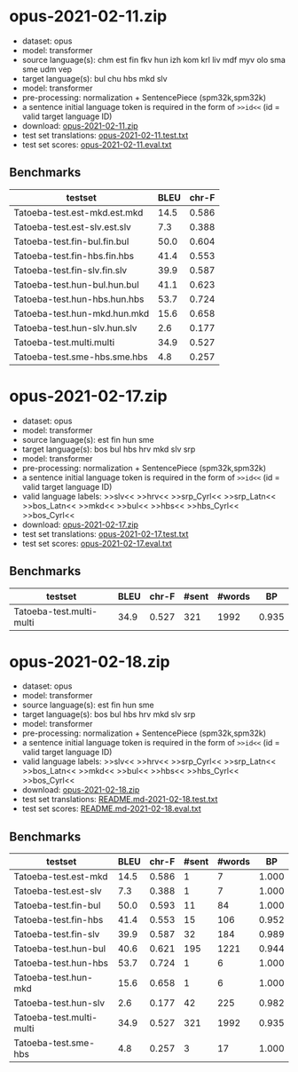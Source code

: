 # opus-2021-02-11.zip

* dataset: opus
* model: transformer
* source language(s): chm est fin fkv hun izh kom krl liv mdf myv olo sma sme udm vep
* target language(s): bul chu hbs mkd slv
* model: transformer
* pre-processing: normalization + SentencePiece (spm32k,spm32k)
* a sentence initial language token is required in the form of `>>id<<` (id = valid target language ID)
* download: [opus-2021-02-11.zip](https://object.pouta.csc.fi/Tatoeba-MT-models/fiu-zls/opus-2021-02-11.zip)
* test set translations: [opus-2021-02-11.test.txt](https://object.pouta.csc.fi/Tatoeba-MT-models/fiu-zls/opus-2021-02-11.test.txt)
* test set scores: [opus-2021-02-11.eval.txt](https://object.pouta.csc.fi/Tatoeba-MT-models/fiu-zls/opus-2021-02-11.eval.txt)

## Benchmarks

| testset               | BLEU  | chr-F |
|-----------------------|-------|-------|
| Tatoeba-test.est-mkd.est.mkd 	| 14.5 	| 0.586 |
| Tatoeba-test.est-slv.est.slv 	| 7.3 	| 0.388 |
| Tatoeba-test.fin-bul.fin.bul 	| 50.0 	| 0.604 |
| Tatoeba-test.fin-hbs.fin.hbs 	| 41.4 	| 0.553 |
| Tatoeba-test.fin-slv.fin.slv 	| 39.9 	| 0.587 |
| Tatoeba-test.hun-bul.hun.bul 	| 41.1 	| 0.623 |
| Tatoeba-test.hun-hbs.hun.hbs 	| 53.7 	| 0.724 |
| Tatoeba-test.hun-mkd.hun.mkd 	| 15.6 	| 0.658 |
| Tatoeba-test.hun-slv.hun.slv 	| 2.6 	| 0.177 |
| Tatoeba-test.multi.multi 	| 34.9 	| 0.527 |
| Tatoeba-test.sme-hbs.sme.hbs 	| 4.8 	| 0.257 |



# opus-2021-02-17.zip

* dataset: opus
* model: transformer
* source language(s): est fin hun sme
* target language(s): bos bul hbs hrv mkd slv srp
* model: transformer
* pre-processing: normalization + SentencePiece (spm32k,spm32k)
* a sentence initial language token is required in the form of `>>id<<` (id = valid target language ID)
* valid language labels: >>slv<< >>hrv<< >>srp_Cyrl<< >>srp_Latn<< >>bos_Latn<< >>mkd<< >>bul<< >>hbs<< >>hbs_Cyrl<< >>bos_Cyrl<<
* download: [opus-2021-02-17.zip](https://object.pouta.csc.fi/Tatoeba-MT-models/fiu-zls/opus-2021-02-17.zip)
* test set translations: [opus-2021-02-17.test.txt](https://object.pouta.csc.fi/Tatoeba-MT-models/fiu-zls/opus-2021-02-17.test.txt)
* test set scores: [opus-2021-02-17.eval.txt](https://object.pouta.csc.fi/Tatoeba-MT-models/fiu-zls/opus-2021-02-17.eval.txt)

## Benchmarks

| testset | BLEU  | chr-F | #sent | #words | BP |
|---------|-------|-------|-------|--------|----|
| Tatoeba-test.multi-multi 	| 34.9 	| 0.527 	| 321 	| 1992 	| 0.935 |



# opus-2021-02-18.zip

* dataset: opus
* model: transformer
* source language(s): est fin hun sme
* target language(s): bos bul hbs hrv mkd slv srp
* model: transformer
* pre-processing: normalization + SentencePiece (spm32k,spm32k)
* a sentence initial language token is required in the form of `>>id<<` (id = valid target language ID)
* valid language labels: >>slv<< >>hrv<< >>srp_Cyrl<< >>srp_Latn<< >>bos_Latn<< >>mkd<< >>bul<< >>hbs<< >>hbs_Cyrl<< >>bos_Cyrl<<
* download: [opus-2021-02-18.zip](https://object.pouta.csc.fi/Tatoeba-MT-models/fiu-zls/opus-2021-02-18.zip)
* test set translations: [README.md-2021-02-18.test.txt](https://object.pouta.csc.fi/Tatoeba-MT-models/fiu-zls/README.md-2021-02-18.test.txt)
* test set scores: [README.md-2021-02-18.eval.txt](https://object.pouta.csc.fi/Tatoeba-MT-models/fiu-zls/README.md-2021-02-18.eval.txt)

## Benchmarks

| testset | BLEU  | chr-F | #sent | #words | BP |
|---------|-------|-------|-------|--------|----|
| Tatoeba-test.est-mkd 	| 14.5 	| 0.586 	| 1 	| 7 	| 1.000 |
| Tatoeba-test.est-slv 	| 7.3 	| 0.388 	| 1 	| 7 	| 1.000 |
| Tatoeba-test.fin-bul 	| 50.0 	| 0.593 	| 11 	| 84 	| 1.000 |
| Tatoeba-test.fin-hbs 	| 41.4 	| 0.553 	| 15 	| 106 	| 0.952 |
| Tatoeba-test.fin-slv 	| 39.9 	| 0.587 	| 32 	| 184 	| 0.989 |
| Tatoeba-test.hun-bul 	| 40.6 	| 0.621 	| 195 	| 1221 	| 0.944 |
| Tatoeba-test.hun-hbs 	| 53.7 	| 0.724 	| 1 	| 6 	| 1.000 |
| Tatoeba-test.hun-mkd 	| 15.6 	| 0.658 	| 1 	| 6 	| 1.000 |
| Tatoeba-test.hun-slv 	| 2.6 	| 0.177 	| 42 	| 225 	| 0.982 |
| Tatoeba-test.multi-multi 	| 34.9 	| 0.527 	| 321 	| 1992 	| 0.935 |
| Tatoeba-test.sme-hbs 	| 4.8 	| 0.257 	| 3 	| 17 	| 1.000 |

